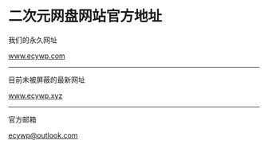 # 二次元网盘网站官方地址

我们的永久网址

www.ecywp.com




------------------------
目前未被屏蔽的最新网址

www.ecywp.xyz



---------------
官方邮箱

ecywp@outlook.com
